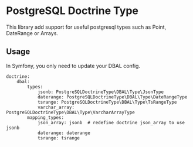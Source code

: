 PostgreSQL Doctrine Type
========================

This library add support for useful postgresql types such as Point, DateRange or Arrays.

Usage
-----

In Symfony, you only need to update your DBAL config.

```
doctrine:
    dbal:
        types:
            jsonb: PostgreSQLDoctrineType\DBAL\Type\JsonType
            daterange: PostgreSQLDoctrineType\DBAL\Type\DateRangeType
            tsrange: PostgreSQLDoctrineType\DBAL\Type\TsRangeType
            varchar_array: PostgreSQLDoctrineType\DBAL\Type\VarcharArrayType
        mapping_types:
            json_array: jsonb  # redefine doctrine json_array to use jsonb
            daterange: daterange
            tsrange: tsrange
```
